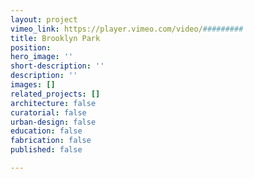 ```yaml
---
layout: project
vimeo_link: https://player.vimeo.com/video/#########
title: Brooklyn Park
position: 
hero_image: ''
short-description: ''
description: ''
images: []
related_projects: []
architecture: false
curatorial: false
urban-design: false
education: false
fabrication: false
published: false

---
```

